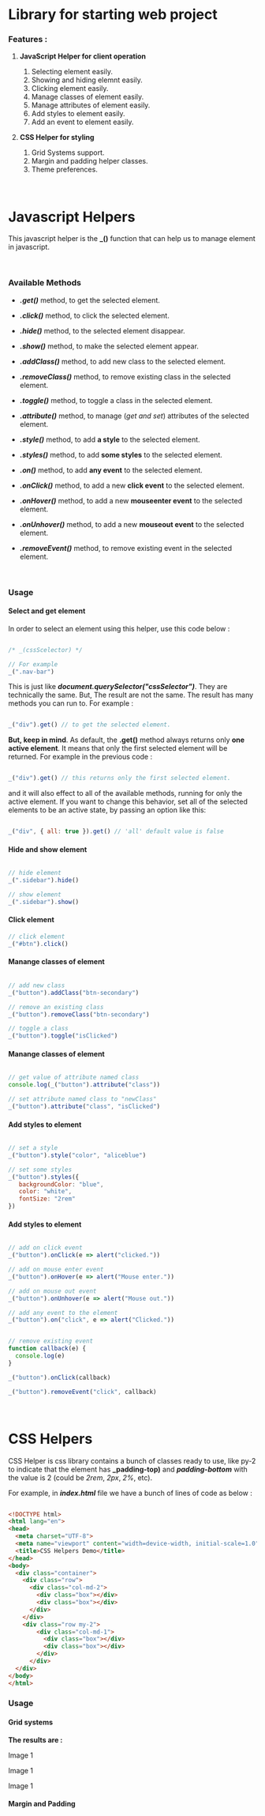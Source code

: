 # **Library for starting web project**

### **Features :**

1. **JavaScript Helper for client operation**
    1. Selecting element easily.
    2. Showing and hiding elemnt easily.
    3. Clicking element easily.
    4. Manage classes of element easily.
    4. Manage attributes of element easily.
    4. Add styles to element easily.
    4. Add an event to element easily.

2. **CSS Helper for styling**
    1. Grid Systems support.
    2. Margin and padding helper classes.
    3. Theme preferences.

<br>

# Javascript Helpers

This javascript helper is the **_()** function that can help us to manage element in javascript.

<br>

### **Available Methods**

- **_.get()_** method, to get the selected element.

- **_.click()_** method, to click the selected element.

- **_.hide()_** method, to the selected element disappear.

- **_.show()_** method, to make the selected element appear.

- **_.addClass()_** method, to add new class to the selected element.

- **_.removeClass()_** method, to remove existing class in the selected element.

- **_.toggle()_** method, to toggle a class in the selected element.

- **_.attribute()_** method, to manage (_get and set_) attributes of the selected element.

- **_.style()_** method, to add **a style** to the selected element.

- **_.styles()_** method, to add **some styles** to the selected element.

- **_.on()_** method, to add **any event** to the selected element.

- **_.onClick()_** method, to add a new **click event** to the selected element.

- **_.onHover()_** method, to add a new **mouseenter event** to the selected element.

- **_.onUnhover()_** method, to add a new **mouseout event** to the selected element.

- **_.removeEvent()_** method, to remove existing event in the selected element.

<br>

### **Usage**

#### **Select and get element**
In order to select an element using this helper, use this code below :

```js

/* _(cssScelector) */

// For example
_(".nav-bar")

```

This is just like **_document.querySelector("cssSelector")_**. They are technically the same. But, The result are not the same. The result has many methods you can run to. For example :

```js

_("div").get() // to get the selected element.

```

**But, keep in mind**. As default, the **.get()** method always returns only **one active element**. It means that only the first selected element will be returned. For example in the previous code :

```js

_("div").get() // this returns only the first selected element.

```

and it will also effect to all of the available methods, running for only the active element. If you want to change this behavior, set all of the selected elements to be an active state, by passing an option like this:

```js

_("div", { all: true }).get() // 'all' default value is false

```

#### **Hide and show element**

```js

// hide element
_(".sidebar").hide()

// show element
_(".sidebar").show()

```

#### **Click element**

```js
// click element
_("#btn").click()
```

#### **Manange classes of element**

```js

// add new class
_("button").addClass("btn-secondary")

// remove an existing class
_("button").removeClass("btn-secondary")

// toggle a class
_("button").toggle("isClicked")

```

#### **Manange classes of element**

```js

// get value of attribute named class
console.log(_("button").attribute("class"))

// set attribute named class to "newClass"
_("button").attribute("class", "isClicked")

```

#### **Add styles to element**

```js

// set a style
_("button").style("color", "aliceblue")

// set some styles
_("button").styles({
   backgroundColor: "blue",
   color: "white",
   fontSize: "2rem"
})

```


#### **Add styles to element**

```js

// add on click event
_("button").onClick(e => alert("clicked."))

// add on mouse enter event
_("button").onHover(e => alert("Mouse enter."))

// add on mouse out event
_("button").onUnhover(e => alert("Mouse out."))

// add any event to the element
_("button").on("click", e => alert("Clicked."))


// remove existing event
function callback(e) {
  console.log(e)
}

_("button").onClick(callback)

_("button").removeEvent("click", callback)

```

<br>

# CSS Helpers

CSS Helper is css library contains a bunch of classes ready to use, like py-2 to indicate that the element has **_padding-top)** and **_padding-bottom_** with the value is 2 (could be _2rem_, _2px_, _2%_, etc).

For example, in **_index.html_** file we have a bunch of lines of code as below :

```html

<!DOCTYPE html>
<html lang="en">
<head>
  <meta charset="UTF-8">
  <meta name="viewport" content="width=device-width, initial-scale=1.0">
  <title>CSS Helpers Demo</title>
</head>
<body>
  <div class="container">
    <div class="row">
      <div class="col-md-2">
        <div class="box"></div>
        <div class="box"></div>
      </div>
    </div>
    <div class="row my-2">
        <div class="col-md-1">
          <div class="box"></div>
          <div class="box"></div>
        </div>
      </div>
  </div>
</body>
</html>

```

### **Usage**

#### **Grid systems**

**The results are :**

Image 1

Image 1

Image 1


#### **Margin and Padding**